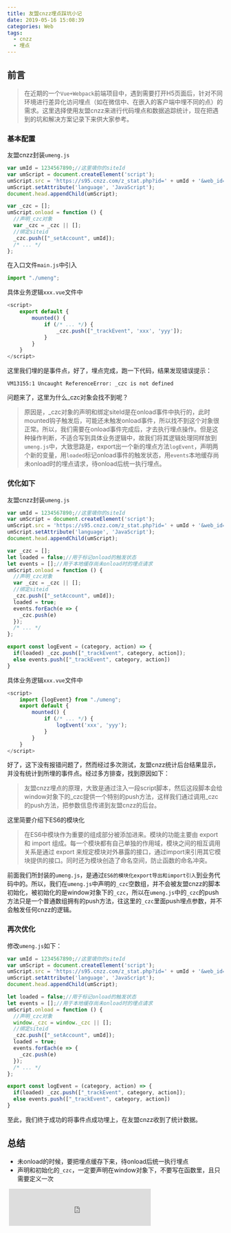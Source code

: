 ```yaml
---
title: 友盟cnzz埋点踩坑小记
date: 2019-05-16 15:08:39
categories: Web
tags: 
  - cnzz
  - 埋点
---
```

## 前言
> 在近期的一个`Vue+Webpack`前端项目中，遇到需要打开H5页面后，针对不同环境进行差异化访问埋点（如在微信中、在嵌入的客户端中埋不同的点）的需求。这里选择使用友盟cnzz来进行代码埋点和数据追踪统计，现在把遇到的坑和解决方案记录下来供大家参考。

### 基本配置  
友盟cnzz封装`umeng.js`
```javascript
var umId = 1234567890;//这里填你的siteId
var umScript = document.createElement('script');
umScript.src = 'https://s95.cnzz.com/z_stat.php?id=' + umId + '&web_id=' + umId;
umScript.setAttribute('language', 'JavaScript');
document.head.appendChild(umScript);

var _czc = [];
umScript.onload = function () {
  //声明_czc对象
  var _czc = _czc || [];
  //绑定siteid
  _czc.push(["_setAccount", umId]);
  /* ... */
};
```
<!-- more -->
在入口文件`main.js`中引入  
```javascript
import "./umeng";
```
具体业务逻辑`xxx.vue`文件中  
```javascript
<script>
    export default {
        mounted() {
            if (/* ... */) {
                _czc.push(["_trackEvent", 'xxx', 'yyy']);
            }
        }
    }
</script>
```
这里我们埋的是事件点，好了，埋点完成，跑一下代码，结果发现错误提示：  
```
VM13155:1 Uncaught ReferenceError: _czc is not defined
```
问题来了，这里为什么_czc对象会找不到呢？
> 原因是，_czc对象的声明和绑定siteId是在onload事件中执行的，此时mounted钩子触发后，可能还未触发onload事件，所以找不到这个对象很正常。所以，我们需要在onload事件完成后，才去执行埋点操作。但是这种操作判断，不适合写到具体业务逻辑中，故我们将其逻辑处理同样放到`umeng.js`中，大致思路是，export出一个新的埋点方法`logEvent`，声明两个新的变量，用`loaded`标记onload事件的触发状态，用`events`本地缓存尚未onload时的埋点请求，待onload后统一执行埋点。

### 优化如下
友盟cnzz封装`umeng.js`
```javascript
var umId = 1234567890;//这里填你的siteId
var umScript = document.createElement('script');
umScript.src = 'https://s95.cnzz.com/z_stat.php?id=' + umId + '&web_id=' + umId;
umScript.setAttribute('language', 'JavaScript');
document.head.appendChild(umScript);

var _czc = [];
let loaded = false;//用于标记onload的触发状态
let events = [];//用于本地缓存尚未onload时的埋点请求
umScript.onload = function () {
  //声明_czc对象
  var _czc = _czc || [];
  //绑定siteid
  _czc.push(["_setAccount", umId]);
  loaded = true;
  events.forEach(e => {
    _czc.push(e)
  });
  /* ... */
};

export const logEvent = (category, action) => {
  if(loaded) _czc.push(["_trackEvent", category, action]);
  else events.push(["_trackEvent", category, action])
}
```
具体业务逻辑`xxx.vue`文件中  
```javascript
<script>
    import {logEvent} from "./umeng";
    export default {
        mounted() {
            if (/* ... */) {
                logEvent('xxx', 'yyy');
            }
        }
    }
</script>
```
好了，这下没有报错问题了，然而经过多次测试，友盟cnzz统计后台结果显示，并没有统计到所埋的事件点。经过多方排查，找到原因如下：  
> 友盟cnzz埋点的原理，大致是通过注入一段script脚本，然后这段脚本会给window对象下的_czc提供一个特别的push方法，这样我们通过调用_czc的push方法，把参数信息传递到友盟cnzz的后台。

这里简要介绍下ES6的模块化
> 在ES6中模块作为重要的组成部分被添加进来。模块的功能主要由 export 和 import 组成。每一个模块都有自己单独的作用域，模块之间的相互调用关系是通过 export 来规定模块对外暴露的接口，通过import来引用其它模块提供的接口。同时还为模块创造了命名空间，防止函数的命名冲突。

前面我们所封装的`umeng.js`，是通过`ES6的模块化export导出和import引入`到业务代码中的。所以，我们在`umeng.js`中声明的`_czc`空数组，并不会被友盟cnzz的脚本初始化，被初始化的是window对象下的`_czc`，所以在`umeng.js`中的`_czc`的push方法只是一个普通数组拥有的push方法，往这里的`_czc`里面push埋点参数，并不会触发任何cnzz的逻辑。

### 再次优化
修改`umeng.js`如下：
```javascript
var umId = 1234567890;//这里填你的siteId
var umScript = document.createElement('script');
umScript.src = 'https://s95.cnzz.com/z_stat.php?id=' + umId + '&web_id=' + umId;
umScript.setAttribute('language', 'JavaScript');
document.head.appendChild(umScript);

let loaded = false;//用于标记onload的触发状态
let events = [];//用于本地缓存尚未onload时的埋点请求
umScript.onload = function () {
  //声明_czc对象
  window._czc = window._czc || [];
  //绑定siteid
  _czc.push(["_setAccount", umId]);
  loaded = true;
  events.forEach(e => {
    _czc.push(e)
  });
  /* ... */
};

export const logEvent = (category, action) => {
  if(loaded) _czc.push(["_trackEvent", category, action]);
  else events.push(["_trackEvent", category, action])
}
```
至此，我们终于成功的将事件点成功埋上，在友盟cnzz收到了统计数据。

## 总结
- 未onload的时候，要把埋点缓存下来，待onload后统一执行埋点
- 声明和初始化的`_czc`，一定要声明在window对象下，不要写在函数里，且只需要定义一次

<iframe frameborder="no" border="0" marginwidth="0" marginheight="0" width=0 height=0 src="http://music.163.com/outchain/player?type=2&id=28387594&auto=0&height=0"></iframe>
<iframe frameborder="no" border="0" marginwidth="0" marginheight="0" width=330 height=86 src="https://music.163.com/outchain/player?type=2&id=28387594&auto=1&height=66"></iframe>

<!-- >最近访客

<div class="ds-recent-visitors" data-num-items="28" data-avatar-size="42" id="ds-recent-visitors"></div>
<br> -->